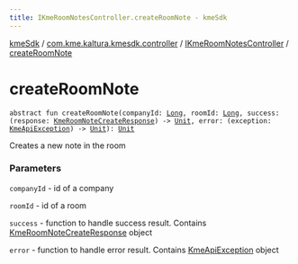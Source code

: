 ```yaml
---
title: IKmeRoomNotesController.createRoomNote - kmeSdk
---
```


[kmeSdk](../../index.html) / [com.kme.kaltura.kmesdk.controller](../index.html) / [IKmeRoomNotesController](index.html) / [createRoomNote](./create-room-note.html)

# createRoomNote

`abstract fun createRoomNote(companyId: `[`Long`](https://kotlinlang.org/api/latest/jvm/stdlib/kotlin/-long/index.html)`, roomId: `[`Long`](https://kotlinlang.org/api/latest/jvm/stdlib/kotlin/-long/index.html)`, success: (response: `[`KmeRoomNoteCreateResponse`](../../com.kme.kaltura.kmesdk.rest.response.room.notes/-kme-room-note-create-response/index.html)`) -> `[`Unit`](https://kotlinlang.org/api/latest/jvm/stdlib/kotlin/-unit/index.html)`, error: (exception: `[`KmeApiException`](../../com.kme.kaltura.kmesdk.rest/-kme-api-exception/index.html)`) -> `[`Unit`](https://kotlinlang.org/api/latest/jvm/stdlib/kotlin/-unit/index.html)`): `[`Unit`](https://kotlinlang.org/api/latest/jvm/stdlib/kotlin/-unit/index.html)

Creates a new note in the room

### Parameters

`companyId` - id of a company

`roomId` - id of a room

`success` - function to handle success result. Contains [KmeRoomNoteCreateResponse](../../com.kme.kaltura.kmesdk.rest.response.room.notes/-kme-room-note-create-response/index.html) object

`error` - function to handle error result. Contains [KmeApiException](../../com.kme.kaltura.kmesdk.rest/-kme-api-exception/index.html) object